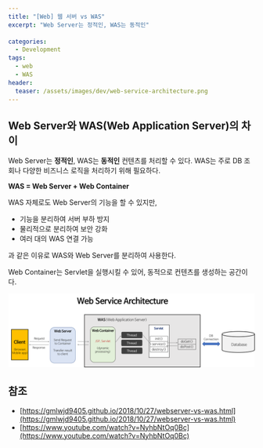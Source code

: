 ```yaml
---
title: "[Web] 웹 서버 vs WAS"
excerpt: "Web Server는 정적인, WAS는 동적인"

categories:
  - Development
tags:
  - web
  - WAS
header:
  teaser: /assets/images/dev/web-service-architecture.png
---
```


## Web Server와 WAS(Web Application Server)의 차이

Web Server는 **정적인**, WAS는 **동적인** 컨텐츠를 처리할 수 있다. 
WAS는 주로 DB 조회나 다양한 비즈니스 로직을 처리하기 위해 필요하다.

**WAS = Web Server + Web Container**

WAS 자체로도 Web Server의 기능을 할 수 있지만,

- 기능을 분리하여 서버 부하 방지
- 물리적으로 분리하여 보안 강화
- 여러 대의 WAS 연결 가능

과 같은 이유로 WAS와 Web Server를 분리하여 사용한다.

Web Container는 Servlet을 실행시킬 수 있어, 동적으로 컨텐츠를 생성하는 공간이다.

![web-service-architecture](/assets/images/dev/web-service-architecture.png)

## 참조

- [https://gmlwjd9405.github.io/2018/10/27/webserver-vs-was.html](https://gmlwjd9405.github.io/2018/10/27/webserver-vs-was.html)
- [https://www.youtube.com/watch?v=NyhbNtOq0Bc](https://www.youtube.com/watch?v=NyhbNtOq0Bc)
